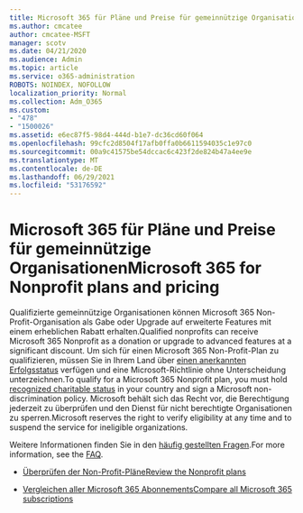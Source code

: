 ```yaml
---
title: Microsoft 365 für Pläne und Preise für gemeinnützige Organisationen
ms.author: cmcatee
author: cmcatee-MSFT
manager: scotv
ms.date: 04/21/2020
ms.audience: Admin
ms.topic: article
ms.service: o365-administration
ROBOTS: NOINDEX, NOFOLLOW
localization_priority: Normal
ms.collection: Adm_O365
ms.custom:
- "478"
- "1500026"
ms.assetid: e6ec87f5-98d4-444d-b1e7-dc36cd60f064
ms.openlocfilehash: 99cfc2d8504f17afb0ffa0b6611594035c1e97c0
ms.sourcegitcommit: 00a9c41575be54dccac6c423f2de824b47a4ee9e
ms.translationtype: MT
ms.contentlocale: de-DE
ms.lasthandoff: 06/29/2021
ms.locfileid: "53176592"
---
```

# <a name="microsoft-365-for-nonprofit-plans-and-pricing"></a><span data-ttu-id="85b73-102">Microsoft 365 für Pläne und Preise für gemeinnützige Organisationen</span><span class="sxs-lookup"><span data-stu-id="85b73-102">Microsoft 365 for Nonprofit plans and pricing</span></span>

<span data-ttu-id="85b73-103">Qualifizierte gemeinnützige Organisationen können Microsoft 365 Non-Profit-Organisation als Gabe oder Upgrade auf erweiterte Features mit einem erheblichen Rabatt erhalten.</span><span class="sxs-lookup"><span data-stu-id="85b73-103">Qualified nonprofits can receive Microsoft 365 Nonprofit as a donation or upgrade to advanced features at a significant discount.</span></span> <span data-ttu-id="85b73-104">Um sich für einen Microsoft 365 Non-Profit-Plan zu qualifizieren, müssen Sie in Ihrem Land über [einen anerkannten Erfolgsstatus](https://go.microsoft.com/fwlink/p/?LinkID=330253) verfügen und eine Microsoft-Richtlinie ohne Unterscheidung unterzeichnen.</span><span class="sxs-lookup"><span data-stu-id="85b73-104">To qualify for a Microsoft 365 Nonprofit plan, you must hold [recognized charitable status](https://go.microsoft.com/fwlink/p/?LinkID=330253) in your country and sign a Microsoft non-discrimination policy.</span></span> <span data-ttu-id="85b73-105">Microsoft behält sich das Recht vor, die Berechtigung jederzeit zu überprüfen und den Dienst für nicht berechtigte Organisationen zu sperren.</span><span class="sxs-lookup"><span data-stu-id="85b73-105">Microsoft reserves the right to verify eligibility at any time and to suspend the service for ineligible organizations.</span></span>
  
<span data-ttu-id="85b73-106">Weitere Informationen finden Sie in den [häufig gestellten Fragen](https://products.office.com/nonprofit/office-365-nonprofit).</span><span class="sxs-lookup"><span data-stu-id="85b73-106">For more information, see the [FAQ](https://products.office.com/nonprofit/office-365-nonprofit).</span></span>
  
- [<span data-ttu-id="85b73-107">Überprüfen der Non-Profit-Pläne</span><span class="sxs-lookup"><span data-stu-id="85b73-107">Review the Nonprofit plans</span></span>](https://products.office.com/nonprofit/office-365-nonprofit-plans-and-pricing?tab=1)

- [<span data-ttu-id="85b73-108">Vergleichen aller Microsoft 365 Abonnements</span><span class="sxs-lookup"><span data-stu-id="85b73-108">Compare all Microsoft 365 subscriptions</span></span>](https://products.office.com/business/compare-more-office-365-for-business-plans)